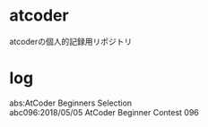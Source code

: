 # atcoder
atcoderの個人的記録用リポジトリ

# log
abs:AtCoder Beginners Selection  
abc096:2018/05/05 AtCoder Beginner Contest 096
